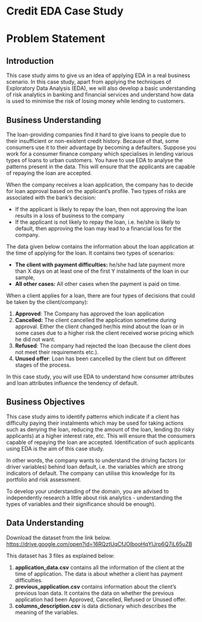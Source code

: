 # Credit EDA Case Study

# Problem Statement

## Introduction

This case study aims to give us an idea of applying EDA in a real business scenario. In this case study, apart from applying the techniques of Exploratory Data Analysis (EDA), we will also develop a basic understanding of risk analytics in banking and financial services and understand how data is used to minimise the risk of losing money while lending to customers.

## Business Understanding

The loan-providing companies find it hard to give loans to people due to their insufficient or non-existent credit history. Because of that, some consumers use it to their advantage by becoming a defaulters. Suppose you work for a consumer finance company which specialises in lending various types of loans to urban customers. You have to use EDA to analyse the patterns present in the data. This will ensure that the applicants are capable of repaying the loan are accepted.

When the company receives a loan application, the company has to decide for loan approval based on the applicant’s profile. Two types of risks are associated with the bank’s decision:
- If the applicant is likely to repay the loan, then not approving the loan results in a loss of business to the company
- If the applicant is not likely to repay the loan, i.e. he/she is likely to default, then approving the loan may lead to a financial loss for the company.

The data given below contains the information about the loan application at the time of applying for the loan. It contains two types of scenarios:
- **The client with payment difficulties:** he/she had late payment more than X days on at least one of the first Y instalments of the loan in our sample,
- **All other cases:** All other cases when the payment is paid on time.

When a client applies for a loan, there are four types of decisions that could be taken by the client/company):
1. **Approved**: The Company has approved the loan application
2. **Cancelled:** The client cancelled the application sometime during approval. Either the client changed her/his mind about the loan or in some cases due to a higher risk the client received worse pricing which he did not want.
3. **Refused**: The company had rejected the loan (because the client does not meet their requirements etc.).
4. **Unused offer**:  Loan has been cancelled by the client but on different stages of the process.

In this case study, you will use EDA to understand how consumer attributes and loan attributes influence the tendency of default.

## Business Objectives 

This case study aims to identify patterns which indicate if a client has difficulty paying their instalments which may be used for taking actions such as denying the loan, reducing the amount of the loan, lending (to risky applicants) at a higher interest rate, etc. This will ensure that the consumers capable of repaying the loan are accepted. Identification of such applicants using EDA is the aim of this case study.

In other words, the company wants to understand the driving factors (or driver variables) behind loan default, i.e. the variables which are strong indicators of default.  The company can utilise this knowledge for its portfolio and risk assessment.

To develop your understanding of the domain, you are advised to independently research a little about risk analytics - understanding the types of variables and their significance should be enough).

## Data Understanding

Download the dataset from the link below.  
https://drive.google.com/open?id=16RQztUqCfJOlbooHqYlJrp6Q7iL65uZB

This dataset has 3 files as explained below: 
1. **application_data.csv**  contains all the information of the client at the time of application.
The data is about whether a client has payment difficulties.
2. **previous_application.csv** contains information about the client’s previous loan data. It contains the data on whether the previous application had been Approved, Cancelled, Refused or Unused offer.
3. **columns_description.csv** is data dictionary which describes the meaning of the variables.
